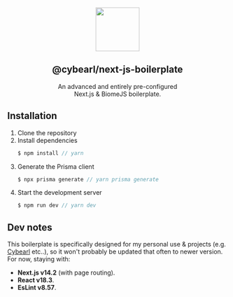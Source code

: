 <p align="center">
  <br />
  <a href="https://nextjs.org/" target="_blank"><img width="100px" src="https://camo.githubusercontent.com/c3635f27439ecdbf20e3cbf969c156f4040f10a0c8c836cf307d916dd8f806d4/68747470733a2f2f6173736574732e76657263656c2e636f6d2f696d6167652f75706c6f61642f76313636323133303535392f6e6578746a732f49636f6e5f6461726b5f6261636b67726f756e642e706e67" /></a>
  <h2 align="center">@cybearl/next-js-boilerplate</h2>
  <p align="center">An advanced and entirely pre-configured<br />Next.js & BiomeJS boilerplate.</p>
</p>

Installation
------------
1. Clone the repository
2. Install dependencies
    ```typescript
    $ npm install // yarn
    ```
3. Generate the Prisma client
    ```typescript
    $ npx prisma generate // yarn prisma generate
    ```
4. Start the development server
    ```typescript
    $ npm run dev // yarn dev
    ```

Dev notes
---------
This boilerplate is specifically designed for my personal use & projects (e.g. [Cybearl](https://github.com/cybearl) etc..),
so it won't probably be updated that often to newer version. For now, staying with:
- **Next.js v14.2** (with page routing).
- **React v18.3**.
- **EsLint v8.57**.

